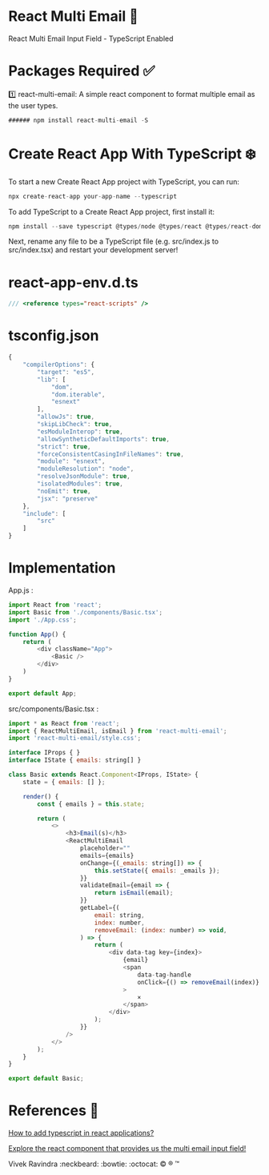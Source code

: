 # React Multi Email :e-mail:

React Multi Email Input Field - TypeScript Enabled

# Packages Required :white_check_mark:

:one: react-multi-email: A simple react component to format multiple email as the user types.

```javascript
###### npm install react-multi-email -S
```
	
# Create React App With TypeScript :snowflake:

To start a new Create React App project with TypeScript, you can run:

```javascript
npx create-react-app your-app-name --typescript
```

To add TypeScript to a Create React App project, first install it:

```javascript
npm install --save typescript @types/node @types/react @types/react-dom @types/jest
```

Next, rename any file to be a TypeScript file (e.g. src/index.js to src/index.tsx) and restart your development server!

# react-app-env.d.ts 

```typescript
/// <reference types="react-scripts" />
```

# tsconfig.json

```javascript
{
	"compilerOptions": {
		"target": "es5",
		"lib": [
			"dom",
			"dom.iterable",
			"esnext"
		],
		"allowJs": true,
		"skipLibCheck": true,
		"esModuleInterop": true,
		"allowSyntheticDefaultImports": true,
		"strict": true,
		"forceConsistentCasingInFileNames": true,
		"module": "esnext",
		"moduleResolution": "node",
		"resolveJsonModule": true,
		"isolatedModules": true,
		"noEmit": true,
		"jsx": "preserve"
	},
	"include": [
		"src"
	]
}
```

# Implementation

App.js :

```javascript
import React from 'react';
import Basic from './components/Basic.tsx';
import './App.css';

function App() {
	return (
		<div className="App">
			<Basic />
		</div>
	)
}

export default App;
```

src/components/Basic.tsx :

```javascript
import * as React from 'react';
import { ReactMultiEmail, isEmail } from 'react-multi-email';
import 'react-multi-email/style.css';

interface IProps { }
interface IState { emails: string[] }

class Basic extends React.Component<IProps, IState> {
	state = { emails: [] };

	render() {
		const { emails } = this.state;

		return (
			<>
				<h3>Email(s)</h3>
				<ReactMultiEmail
					placeholder=""
					emails={emails}
					onChange={(_emails: string[]) => {
						this.setState({ emails: _emails });
					}}
					validateEmail={email => {
						return isEmail(email);
					}}
					getLabel={(
						email: string,
						index: number,
						removeEmail: (index: number) => void,
					) => {
						return (
							<div data-tag key={index}>
								{email}
								<span
									data-tag-handle
									onClick={() => removeEmail(index)}
								>
									×
								</span>
							</div>
						);
					}}
				/>
			</>
		);
	}
}

export default Basic;
```

# References :book:

[How to add typescript in react applications?](https://facebook.github.io/create-react-app/docs/adding-typescript)

[Explore the react component that provides us the multi email input field!](https://www.npmjs.com/package/react-multi-email)

Vivek Ravindra :neckbeard: :bowtie: :octocat: :copyright: :registered: :tm:
